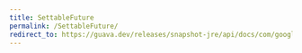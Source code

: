 ```yaml
---
title: SettableFuture
permalink: /SettableFuture/
redirect_to: https://guava.dev/releases/snapshot-jre/api/docs/com/google/common/util/concurrent/SettableFuture.html
---
```

